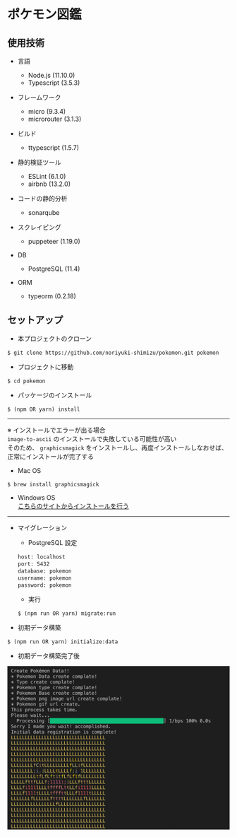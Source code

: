 # ポケモン図鑑

## 使用技術

* 言語
  * Node.js (11.10.0)
  * Typescript (3.5.3)

* フレームワーク
  * micro (9.3.4)
  * microrouter (3.1.3)

* ビルド
  * ttypescript (1.5.7)

* 静的検証ツール
  * ESLint (6.1.0)
  * airbnb (13.2.0)

* コードの静的分析
  * sonarqube

* スクレイピング
  * puppeteer (1.19.0)

* DB
  * PostgreSQL (11.4)

* ORM
  * typeorm (0.2.18)

## セットアップ

* 本プロジェクトのクローン

```
$ git clone https://github.com/noriyuki-shimizu/pokemon.git pokemon
```

* プロジェクトに移動

```
$ cd pokemon
```

* パッケージのインストール

```
$ (npm OR yarn) install
```

---
※ インストールでエラーが出る場合  
`image-to-ascii` のインストールで失敗している可能性が高い  
そのため、 `graphicsmagick` をインストールし、再度インストールしなおせば、正常にインストールが完了する

* Mac OS
```
$ brew install graphicsmagick
```

* Windows OS  
[こちらのサイトからインストールを行う](http://www.graphicsmagick.org/INSTALL-windows.html)
---

* マイグレーション

  * PostgreSQL 設定

  ```
  host: localhost
  port: 5432
  database: pokemon
  username: pokemon
  password: pokemon
  ```

  * 実行

  ```
  $ (npm run OR yarn) migrate:run
  ```

* 初期データ構築

```
$ (npm run OR yarn) initialize:data
```

* 初期データ構築完了後

<img src="https://github.com/noriyuki-shimizu/images/blob/master/pokemon_initdata_script.png?raw=true">
